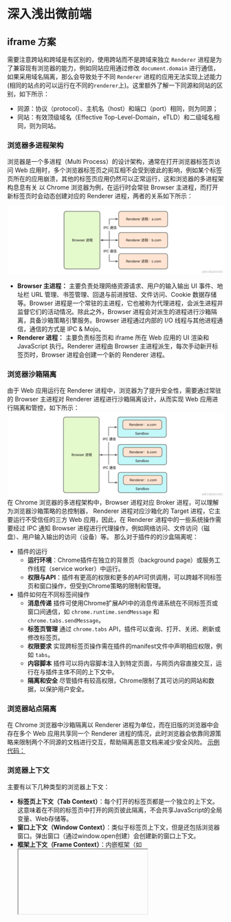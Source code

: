 # 深入浅出微前端
##  iframe 方案
需要注意跨站和跨域是有区别的，使用跨站而不是跨域来独立 `Renderer` 进程是为了兼容现有浏览器的能力，例如同站应用通过修改 `document.domain` 进行通信，如果采用域名隔离，那么会导致处于不同 `Renderer` 进程的应用无法实现上述能力(相同的站点的可以运行在不同的`renderer`上)。这里额外了解一下同源和同站的区别，如下所示：
- 同源：协议（protocol）、主机名（host）和端口（port）相同，则为同源；
- 同站：有效顶级域名（Effective Top-Level-Domain，eTLD）和二级域名相同，则为同站。
###  浏览器多进程架构
浏览器是一个多进程（Multi Process）的设计架构，通常在打开浏览器标签页访问 Web 应用时，多个浏览器标签页之间互相不会受到彼此的影响，例如某个标签页所在的应用崩溃，其他的标签页应用仍然可以正常运行，这和浏览器的多进程架构息息有关
以 Chrome 浏览器为例，在运行时会常驻 Browser 主进程，而打开新标签页时会动态创建对应的 Renderer 进程，两者的关系如下所示：

![4-1](/img/micoapp/4-1.png)
- **Browser 主进程：** 主要负责处理网络资源请求、用户的输入输出 UI 事件、地址栏 URL 管理、书签管理、回退与前进按钮、文件访问、Cookie 数据存储等。Browser 进程是一个常驻的主进程，它也被称为代理进程，会派生进程并监督它们的活动情况。除此之外，Browser 进程会对派生的进程进行沙箱隔离，具备沙箱策略引擎服务。Browser 进程通过内部的 I/O 线程与其他进程通信，通信的方式是 IPC & Mojo。
- **Renderer 进程：** 主要负责标签页和 iframe 所在 Web 应用的 UI 渲染和 JavaScript 执行。Renderer 进程由 Browser 主进程派生，每次手动新开标签页时，Browser 进程会创建一个新的 Renderer 进程。
###  浏览器沙箱隔离
由于 Web 应用运行在 Renderer 进程中，浏览器为了提升安全性，需要通过常驻的 Browser 主进程对 Renderer 进程进行沙箱隔离设计，从而实现 Web 应用进行隔离和管控，如下所示：
![4-2](/img/micoapp/4-2.png)
在 Chrome 浏览器的多进程架构中，Browser 进程对应 Broker 进程，可以理解为浏览器沙箱策略的总控制器， Renderer 进程对应沙箱化的 Target 进程，它主要运行不受信任的三方 Web 应用，因此，在 Renderer 进程中的一些系统操作需要经过 IPC 通知 Browser 进程进行代理操作，例如网络访问、文件访问（磁盘）、用户输入输出的访问（设备）等。
那么对于插件的的沙盒隔离呢：
- 插件的运行
  - **运行环境**：Chrome插件在独立的背景页（background page）或服务工作线程（service worker）中运行。
  - **权限与API**：插件有更高的权限和更多的API可供调用，可以跨越不同标签页和窗口操作，但受到Chrome策略的限制和管理。
- 插件如何在不同标签间操作
  - **消息传递** 插件可使用Chrome扩展API中的消息传递系统在不同标签页或窗口间通信，如 `chrome.runtime.sendMessage` 和 `chrome.tabs.sendMessage`。
  - **标签页管理** 通过 `chrome.tabs` API，插件可以查询、打开、关闭、刷新或修改标签页。
  - **权限要求** 实现跨标签页操作需在插件的manifest文件中声明相应权限，例如 `tabs`。
  - **内容脚本** 插件可以将内容脚本注入到特定页面，与网页内容直接交互，运行在与插件主体不同的上下文中。
  - **隔离和安全** 尽管插件有较高权限，Chrome限制了其可访问的网站和数据，以保护用户安全。

###  浏览器站点隔离

在 Chrome 浏览器中沙箱隔离以 Renderer 进程为单位，而在旧版的浏览器中会存在多个 Web 应用共享同一个 Renderer 进程的情况，此时浏览器会依靠同源策略来限制两个不同源的文档进行交互，帮助隔离恶意文档来减少安全风险。
[示例代码：](https://github.com/ziyi2/micro-framework/tree/demo/iframe-isolate)
###  浏览器上下文
主要有以下几种类型的浏览器上下文：
- **标签页上下文（Tab Context）**：每个打开的标签页都是一个独立的上下文。这意味着在不同的标签页中打开的网页彼此隔离，不会共享JavaScript的全局变量、Web存储等。
- **窗口上下文（Window Context）**：类似于标签页上下文，但是还包括浏览器窗口。弹出窗口（通过window.open创建）会创建新的窗口上下文。
- **框架上下文（Frame Context）**：内嵌框架（如<iframe>）拥有自己的上下文。它们在父页面中运行，但是有自己的文档对象模型（DOM）和JavaScript环境。
- **服务工作线程上下文（Service Worker Context）**：服务工作线程是一种独立于主浏览器线程的上下文，用于处理离线缓存、推送通知等。 
- **Web Workers上下文**：Web Workers允许在后台线程中执行脚本，与主浏览器线程完全隔离
#### 标签页上下文
**通信机制**
虽然标签页之间是隔离的，但有时我们需要在不同的标签页之间进行通信。这可以通过以下几种方式实现：
1. `LocalStorage/SessionStorage`：这两种存储机制可以在相同源的标签页之间共享数据。
2. `Cookies`：同样可以在相同源的标签页间共享。
3. `BroadcastChannel API`：这是一个比较新的API(在chrome上兼容性比较好)，允许同源的不同标签页或者窗口之间进行简单的通信。
4. `Window.postMessage`：用于在两个窗口之间安全地传递消息，包括跨源通信。
```js
// 使用LocalStorage进行通信：
// 在标签页A中：
localStorage.setItem('message', 'Hello World!');
// 在标签页B中：
window.addEventListener('storage', function(event) {
  console.log(event.newValue); // 'Hello World!'
});

// 使用BroadcastChannel API进行通信：
// 在标签页A中：
const channel = new BroadcastChannel('my_channel');
channel.postMessage('Hello World!');
// 在标签页B中：
const channel = new BroadcastChannel('my_channel');
channel.addEventListener('message', function(event) {
  console.log(event.data); // 'Hello World!'
});

// 使用Window.postMessage进行通信：
/*
 * A 窗口的域名是<http://example.com:8080>，以下是 A 窗口的 script 标签下的代码：
 */

var popup = window.open(...popup details...);

// 如果弹出框没有被阻止且加载完成

// 这行语句没有发送信息出去，即使假设当前页面没有改变 location（因为 targetOrigin 设置不对）
popup.postMessage("The user is 'bob' and the password is 'secret'",
    "https://secure.example.net");

// 假设当前页面没有改变 location，这条语句会成功添加 message 到发送队列中去（targetOrigin 设置对了）
popup.postMessage("hello there!", "http://example.com");

function receiveMessage(event)
{
    // 我们能相信信息的发送者吗？(也许这个发送者和我们最初打开的不是同一个页面).
    if (event.origin !== "http://example.com")
        return;

    // event.source 是我们通过 window.open 打开的弹出页面 popup
    // event.data 是 popup 发送给当前页面的消息 "hi there yourself!  the secret response is: rheeeeet!"
}
window.addEventListener("message", receiveMessage, false);
/*
 * 弹出页 popup 域名是 http://example.com，以下是 script 标签中的代码：
 */

//当 A 页面 postMessage 被调用后，这个 function 被 addEventListener 调用
function receiveMessage(event) {
    // 我们能信任信息来源吗？
    if (event.origin !== "http://example.com:8080") return;

    // event.source 就当前弹出页的来源页面
    // event.data 是 "hello there!"

    // 假设你已经验证了所受到信息的 origin (任何时候你都应该这样做), 一个很方便的方式就是把 event.source
    // 作为回信的对象，并且把 event.origin 作为 targetOrigin
    event.source.postMessage(
        "hi there yourself!  the secret response " + "is: rheeeeet!",
        event.origin,
    );
}

window.addEventListener("message", receiveMessage, false);

```
#### 窗口上下文

窗口上下文指的是与特定浏览器窗口或标签页关联的全局执行环境。在`JavaScript`中，这通常是通过window对象来访问的。每个浏览器窗口或标签页都有其自己的window对象，它包含了与该窗口相关的功能和属性。
1. 全局变量和函数
```js
// 全局变量
var globalVar = '我是一个全局变量';

// 全局函数
function globalFunction() {
    console.log('全局函数被调用');
}

// 通过window对象访问
window.globalFunction(); // 输出：全局函数被调用
console.log(window.globalVar); // 输出：我是一个全局变量

```
2. 事件处理
```js
window.addEventListener('resize', function() {
    console.log('窗口大小改变了!');
});
```

3. 窗口间通信
```js
// 打开一个新窗口
var newWindow = window.open('https://example.com');

// 发送消息到新窗口
newWindow.postMessage('Hello, new window!', 'https://example.com');
```
4. 窗口控制
```js
// 关闭当前窗口
window.close();
// 滚动到页面顶部
window.scrollTo(0, 0);
```

###  iframe 设计方案
在微前端中 iframe 方案需要一个主应用，包含导航和内容区的设计，通过切换导航来控制内容区微应用 A / B / C 的加载和卸载，如下所示：

![4-5](/img/micoapp/4-5.png)
逻辑，在 iframe 的方案中，导航设计可以是前端框架路由来控制不同微应用所在 iframe 的显示和隐藏，也可以通过自己设计切换逻辑来动态加载 iframe。

不论使用哪一种切换方式，在首次加载 iframe 应用时，都会因为服务端请求而导致内容区带来短暂的白屏效果。当然，相比普通 MPA 应用，通过服务端路由的方式来处理，最大的好处是每次切换微应用都不需要刷新主应用。除此之外，iframe 应用的特点主要包括：
- 站点隔离和浏览上下文隔离，可以使微应用在运行时天然隔离，适合集成三方应用；
- 移植性和复用性好，可以便捷地嵌在不同的主应用中。
当然在使用 iframe 应用时，会产生如下一些问题：
- 主应用刷新时， iframe 无法保持 URL 状态（会重新加载 src 对应的初始 URL）；
- 主应用和 iframe 处于不同的浏览上下文，无法使 iframe 中的模态框相对于主应用居中；
- 主应用和 iframe 微应用的数据状态同步问题：持久化数据和通信
## npm 方案
NPM 包是微前端设计方案之一，在设计时需要将微应用打包成独立的 NPM 包，然后在主应用中引入和使用。
对于js来说，并没有直接访问文件的方式，所以对于第三方库来说，我们可以通过以下几种方式来引入：
浏览器中的 JavaScript 由于受到了沙箱限制无法直接访问本地的文件（例如 `file://` 路径文件），因此在浏览器中使用模块化进行开发，无法像 Node 应用那样直接在 `JavaScript` 中通过 `require` 加载模块，只能通过 HTTP 请求的形式获取，因此在上述示例中，需要使用 Node.js 设计 `app.js` 启动 Web 服务：
前端访问文件的方式：
1. <input type="file"> 元素
```js
// HTML
<input type="file" id="fileInput">
// JavaScript
  document.getElementById('fileInput').addEventListener('change', function(event) {
  const file = event.target.files[0]; // 获取用户选择的第一个文件
  const reader = new FileReader(); // 创建一个 FileReader 对象用于读取文件
  
  reader.onload = function(e) {
  // 这个事件会在文件读取完成后触发
  console.log(e.target.result); // 文件内容会在 e.target.result 中
};
  
  reader.readAsText(file); // 读取文件内容，假设文件是文本格式
});
```
2. 拖放(Drag and Drop)
```js
// HTML
<div id="dropZone" style="border: 1px solid black; width: 300px; height: 100px;">
  拖拽文件到这里
</div>
// JavaScript
// 获取拖放区域的元素
const dropZone = document.getElementById('dropZone');

// 添加 dragover 事件监听器
dropZone.addEventListener('dragover', function(event) {
  event.preventDefault(); // 防止默认行为
});

// 添加 drop 事件监听器
dropZone.addEventListener('drop', function(event) {
  event.preventDefault(); // 防止默认行为
  
  // 获取拖放的文件
  const file = event.dataTransfer.files[0];
  
  // 创建 FileReader 对象
  const reader = new FileReader();
  
  // 设置文件读取完成后的回调函数
  reader.onload = function(e) {
    console.log(e.target.result); // 在控制台输出文件内容
  };
  
  // 开始读取文件内容
  reader.readAsText(file);
});


```
3. 粘贴板操作（Clipboard Operations）
```js
// 监听整个文档的粘贴事件 
document.addEventListener('paste', function(event) {
  // 获取粘贴事件中的剪贴板数据
  const items = event.clipboardData.items;
  
  // 遍历剪贴板中的每个项目
  for (let i = 0; i < items.length; i++) {
    // 检查项目类型是否是图片
    if (items[i].type.indexOf('image') === 0) {
      // 将剪贴板项转换为文件对象
      const file = items[i].getAsFile();
      
      // 创建 FileReader 对象来读取文件
      const reader = new FileReader();
      
      // 设置文件读取完成后的回调函数
      reader.onload = function(e) {
        // 输出文件（图片）内容
        console.log(e.target.result);
      };
      
      // 以数据URL的形式读取图片文件
      reader.readAsDataURL(file);
    }
  }
});

```
4. File System Access API
```js
async function openFile() {
  // 显示文件选择器
  // window.showOpenFilePicker() 弹出一个文件选择器对话框，让用户选择文件。这是一个异步操作，返回一个Promise。
  // 这个函数返回一个文件句柄数组（FileSystemFileHandle对象），每个句柄代表用户选择的一个文件。这里，我们通过解构赋值获取第一个文件句柄。
  [fileHandle] = await window.showOpenFilePicker();
  
  // 从文件句柄获取文件对象
  const file = await fileHandle.getFile();
  
  // 读取文件内容
  const contents = await file.text();
  
  // 打印文件内容
  console.log(contents);
}

```

### 模块化
在设计时需要将微应用打包成独立的 NPM 包，然后在主应用中引入和使用。实际就是一个第三方库，提供的功能不同罢了。一般可以放在public中，避免被打包。
同时，通过模块化可以将全局的状态进行隔离，避免污染全局变量，同时也可以避免不同微应用之间的变量冲突。
### 构建工具
在微前端设计方案中，需要将微应用打包成独立的 NPM 包，然后在主应用中引入和使用，因此需要使用构建工具来打包微应用，常见的构建工具有 Webpack、Rollup、Parcel 等。
### npm 的设计案例
#### Monorepo 结构：
Monorepo（单一仓库）是一种代码仓库的管理策略，它指的是在一个单一的版本控制系统仓库中维护多个项目或包。这与将每个项目或包放在独立的仓库中（多仓库，或 Polyrepo）的策略形成对比。Monorepo 在大型组织和复杂项目中特别流行，如 Google、Facebook 和 Twitter。
**Monorepo 的特点**
1. 统一的代码库：所有项目和包共享同一个仓库。
2. 便于共享代码：易于在项目之间共享代码和资源，因为它们都在同一个仓库中。
3. 简化的依赖管理：管理依赖关系更为简单，因为所有项目都可以引用同一个仓库中的代码。
4. 统一的版本控制：所有项目的历史记录都保存在同一个地方，便于跟踪和管理。
5. 协同工作：团队成员可以更容易地跨项目合作，因为所有代码都在同一个地方。
**Monorepo 的挑战**
1. 仓库过大：Monorepo 仓库可能会变得非常大，因为它包含了所有项目的代码。
2. 依赖冲突：如果项目之间共享依赖关系，那么当其中一个项目更新依赖关系时，可能会影响到其他项目。
3. 构建优化：大型项目可能需要更复杂的构建和测试策略来优化性能。
4. 工具支持：需要特殊工具和策略来管理大规模的 Monorepo，例如 Lerna、Yarn Workspaces。

#### Lerna
Lerna 是一个优化管理多个包的 JavaScript 项目的工具，常用于管理大型项目中的多个包，如在一个单一的仓库（monorepo）中
**Lerna 的使用原理和优势**
1. 单一仓库（Monorepo）管理多个包：Lerna 允许您在一个仓库中管理多个 npm 包，这有助于代码共享和依赖管理。
2. 版本管理：Lerna 可以统一管理多个包的版本，包括版本同步和独立版本管理。
3. 依赖关系管理：Lerna 优化了包之间的依赖关系，当一个包更新时，依赖它的包可以被自动更新。
4. 优化安装过程：通过链接本地包，Lerna 可以减少重复安装相同依赖的时间。

**使用 Lerna 的基本步骤**
```js
// 1. 安装 Lerna
npm install --global lerna
// 2. 初始化 Lerna 仓库
lerna init
// 3. 创建包
lerna create <package-name>
// 4. 添加包依赖
lerna add <package>[@version] [--dev] [--exact]
// 5. 安装依赖
lerna bootstrap
// 6. 发布包
lerna publish
// demo
// 1. 初始化 Lerna 仓库
lerna init
// 2. 创建包
lerna create micro-app/core
lerna create micro-app/utils
lerna create micro-app/react
lerna create micro-app/vue
// 3. 添加包依赖
lerna add micro-app/utils
lerna add micro-app/core
lerna add micro-app/core --scope=micro-app/react
lerna add micro-app/core --scope=micro-app/vue
// 4. 安装依赖
lerna bootstrap
// lerna.json
{
  "packages": [
    "packages/*"
  ],
  "version": "0.0.0"
}

```

## 动态script标签方案
动态 script 标签方案是微前端设计方案之一，通过动态创建 script 标签的方式来加载微应用，如下所示：
<div>
<img src='./img/micoapp/6-1.png'>
</div>
实现效果如下所示，图中的两个按钮（微应用导航）根据后端数据动态渲染，点击按钮后会请求微应用的静态资源并解析相应的 JS 和 CSS，并渲染微应用的文本信息到插槽中：
<div>
<img src='./img/micoapp/6-2.awebp'>
</div>

整体的设计如下：
1. 首先访问`index.html`主页面，通过`prefetch`请求后端对应的数据使用`as`来确定数据的类型，
2. 拿到不同子应用到数据，获得初始化和对应的子应用的全局方法，主要是挂载卸载以及对应的生命周期，进行数据的处理。
3. 通过监听`hashchange`事件，来切换不同的子应用，通过`window.location.hash`来获取对应的子应用的`hash`值，然后通过`window['app'+hash]`来获取对应的子应用的全局方法，然后进行挂载和卸载。
4. 在切换的时候，会先卸载之前的子应用，然后再挂载新的子应用，这样就可以实现不同子应用的切换了。
5. 在卸载的时候根据设计选择卸载不同的方式，这里是`link`标签，删除对应的浏览器的缓存资源。也可以删除对应的`script`标签，这样就可以实现对应的卸载了。
源代码：
[示例代码：](https://github.com/ziyi2/micro-framework/tree/demo/dynamic-script)

## Web Components 方案









































